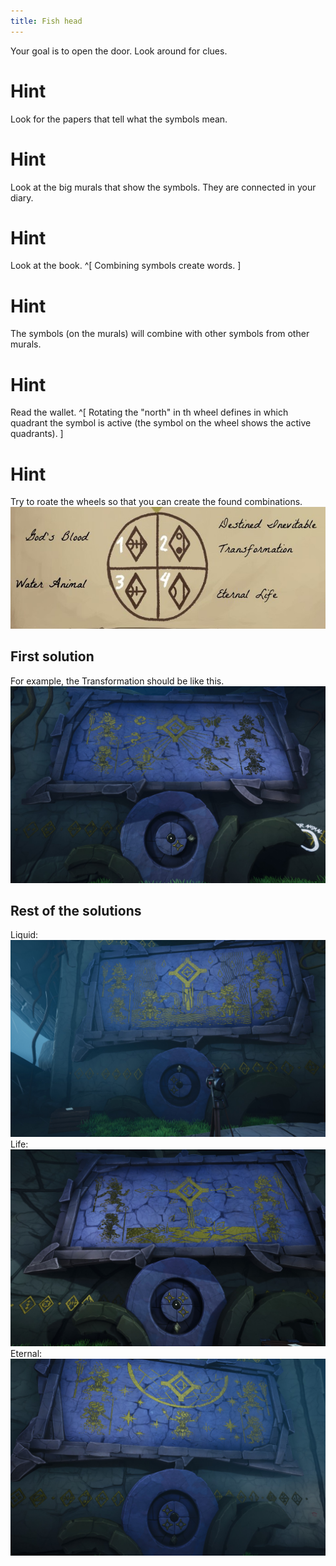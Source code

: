 ```yaml
---
title: Fish head
---
```


Your goal is to open the door. Look around for clues.

# Hint
Look for the papers that tell what the symbols mean.

# Hint
Look at the big murals that show the symbols. They are connected in your diary.

# Hint
Look at the book. ^[ Combining symbols create words. ]

# Hint
The symbols (on the murals) will combine with other symbols from other murals.

# Hint
Read the wallet. ^[ Rotating the "north" in th wheel defines in which quadrant the symbol is active (the symbol on the wheel shows the active quadrants). ]

# Hint
Try to roate the wheels so that you can create the found combinations.
![combined symbols](combined_symbols.jpg)

## First solution
For example, the Transformation should be like this.
![Transformation](transformation.jpg)

## Rest of the solutions
Liquid:
![Liquid](liquid.jpg)
Life:
![Life](life.jpg)
Eternal:
![Eternal](eternal.jpg)
